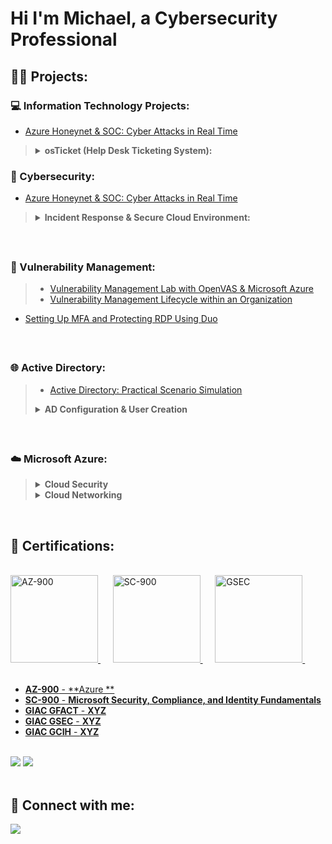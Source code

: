 
<h1>Hi I'm Michael, a Cybersecurity Professional</a></h1>

<h2>👨‍💻 Projects:</h2>

<h3>💻 Information Technology Projects:</h2>

- [Azure Honeynet & SOC: Cyber Attacks in Real Time]()

>  <details close>
>   
> **<summary>osTicket (Help Desk Ticketing System):</summary>**
>
>  - [osTicket: Prerequisites and Installation](https://github.com/Afrocybersamurai/osticket-prereqs)
>  - [osTicket: Post-Installation Configuration](https://github.com/Afrocybersamurai/osTicket---Post-Configuration-Setup)
>  - [osTicket: Ticket Lifecycle Examples](https://github.com/Afrocybersamurai/osticketlifecycle-3-of-3)

<h3>🔐 Cybersecurity:</h3>

- [Azure Honeynet & SOC: Cyber Attacks in Real Time]()

>  <details close>
>   
> **<summary>Incident Response & Secure Cloud Environment:</summary>**
>   
> 1. 📝 [Incident Response Documentation on Findings](https://github.com/Afrocybersamurai/Working-Incidents-and-Incident-Response/blob/main/README.md)
> 2. 🛡️ [Secure Cloud Configuration - Part 1 ➜ Regulatory Compliance with NIST 800-53](https://github.com/Afrocybersamurai/Securing-SOC-Environment-Part-1/blob/main/README.md)
> 3. 🛡️ [Secure Cloud Configuration - Part 2 ➜ Implement NIST 800-53 SC-7 Security Controls](https://github.com/Afrocybersamurai/Securing-SOC-Environment-Part-2/blob/main/README.md)
> 
>   </details>

<br>

<h2></h2>

<h3>🚩 Vulnerability Management:</h3>

> - [Vulnerability Management Lab with OpenVAS & Microsoft Azure](https://github.com/Afrocybersamurai/Vulnerability-Management-Lab/blob/main/README.md)
> - [Vulnerability Management Lifecycle within an Organization](https://github.com/Afrocybersamurai/Vulnerability-Management-Lifecycle/blob/main/README.md)
>

- [Setting Up MFA and Protecting RDP Using Duo](https://github.com/fAfrocybersamurai/Setting-Up-MFA-and-Protecting-RDP/blob/main/README.md)

<br>

<h2></h2>

<h3>🌐 Active Directory:</h3>

> - [Active Directory: Practical Scenario Simulation](https://github.com/Afrocybersamurai/Active-Directory-Practical-Scenario-Simulation/blob/main/README.md)
> 
>  <details close>
>   
> **<summary>AD Configuration & User Creation</summary>** 
>   
> 1. [Active Directory Setup & Network Traffic Analysis between Azure VMs](https://github.com/Afrocybersamurai/Active-Directory-and-Azure-Setup/blob/main/README.md)
> 2. [Active Directory Deployment & Configuration](https://github.com/Afrocybersamurai/Active-Directory-Deployment-and-Configuration/blob/main/README.md)
> 3. [Active Directory User Generation with PowerShell](https://github.com/Afrocybersamurai/Active-Directory-User-Generation/blob/main/README.md)
> 
>   </details>

<br>

<h2></h2>

<h3>☁️ Microsoft Azure:</h3>

> <details close> 
>   
> **<summary>Cloud Security</summary>**
> 
>   - [Configure Azure Disk Encryption](https://github.com/Afrocybersamurai/Configure-Azure-Disk-Encryption/blob/main/README.md)
>   - [Azure Secure Data & Applications](https://github.com/Afrocybersamurai/Azure-Secure-Data-and-Applications/blob/main/README.md)
> 
>   </details>
> 
>   <details close> 
>   
> **<summary>Cloud Networking</summary>**
> 
>   - [Configure Virtual Network Connectivity by using Peering](https://github.com/Afrocybersamurai/Configure-Virtual-Network-Connectivity-by-Using-Peering/blob/main/README.md)
>   - [Configure an Application Security Group](https://github.com/Afrocybersamurai/Configure-an-Application-Security-Group/blob/main/README.md)
> 
>   </details>


<br>

  
<h2>🏅 Certifications:</h2>

<br>

<a href="https://learn.microsoft.com/api/credentials/share/en-us/MI-2121/1FE457C3439EB5FD?sharingId=54CD60046F48B4CA">
    <img src="https://github.com/user-attachments/assets/7b2d1e28-4c8a-4421-86b0-13828b86a912" alt="AZ-900" width="140" height="140"/>
</a>&nbsp;&nbsp;&nbsp;&nbsp;
<a href="https://learn.microsoft.com/api/credentials/share/en-us/MI-2121/1FE457C3439EB5FD?sharingId=54CD60046F48B4CA">
    <img src="https://github.com/user-attachments/assets/271d1f80-7a68-40f8-b861-fba611f7b264" alt="SC-900" width="140" height="140"/>
</a>&nbsp;&nbsp;&nbsp;&nbsp;
<a href="https://github.com/Afrocybersamurai">
    <img src="https://github.com/user-attachments/assets/b9f723c5-471a-4ad4-b533-567291ae4e5b" alt="GSEC" width="140" height="140"/>
</a>&nbsp;&nbsp;&nbsp;&nbsp;

<br>

<br>

  - [**AZ-900** - **Azure **](https://learn.microsoft.com/api/credentials/share/en-us/MI-2121/8F6636FCED52F429?sharingId=54CD60046F48B4CA)
  - [**SC-900** - **Microsoft Security, Compliance, and Identity Fundamentals**](https://learn.microsoft.com/api/credentials/share/en-us/MI-2121/1FE457C3439EB5FD?sharingId=54CD60046F48B4CA)
  - [**GIAC GFACT** - **XYZ**](https://github.com/Afrocybersamurai)
  - [**GIAC GSEC** - **XYZ**](https://github.com/Afrocybersamurai)
  - [**GIAC GCIH** - **XYZ**](https://github.com/Afrocybersamurai)

<br>



<div>
<a href="https://learn.microsoft.com/api/credentials/share/en-us/MI-2121/8F6636FCED52F429?sharingId=54CD60046F48B4CA"><img src="https://img.shields.io/badge/-AZ--900-0078D4?&style=for-the-badge&logo=Microsoft&logoColor=white" /></a>
<a href="https://learn.microsoft.com/api/credentials/share/en-us/MI-2121/1FE457C3439EB5FD?sharingId=54CD60046F48B4CA"><img src="https://img.shields.io/badge/-SC--900-00599C?&style=for-the-badge&logo=Microsoft&logoColor=white" /></a>
</div>

<br>

<h2> 🤳 Connect with me:</h2>

<a href="https://www.linkedin.com/in//"><img src="https://img.shields.io/badge/-LinkedIn-0072b1?&style=for-the-badge&logo=linkedin&logoColor=white" /></a>

[linkedin]: https://linkedin.com/in/


 
  *<summary> </summary>*
 </details>
<!--
**** is a ✨ _special_ ✨ repository because its `README.md` (this file) appears on your GitHub profile.

Here are some ideas to get you started:

- 🔭 I’m currently working on ...
- 🌱 I’m currently learning ...
- 👯 I’m looking to collaborate on ...
- 🤔 I’m looking for help with ...
- 💬 Ask me about ...
- 📫 How to reach me: ...
- 😄 Pronouns: ...
- ⚡ Fun fact: ...
-->
